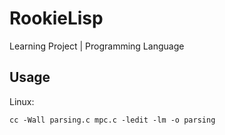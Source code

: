 # RookieLisp
Learning Project | Programming Language

## Usage
Linux:
```
cc -Wall parsing.c mpc.c -ledit -lm -o parsing
```